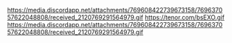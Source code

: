 https://media.discordapp.net/attachments/769608422739673158/769637057622048808/received_2120769291564979.gif
https://tenor.com/bsEXO.gif
https://media.discordapp.net/attachments/769608422739673158/769637057622048808/received_2120769291564979.gif
